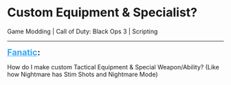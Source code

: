 # Custom Equipment & Specialist?
Game Modding | Call of Duty: Black Ops 3 | Scripting

---
<strong style="font-size: 1.4em;"><span style="text-decoration: underline;text-decoration-color: #34a7f9;"><span style="color:#34a7f9;">Fanatic</span></span>:</strong>

<p>How do I make custom Tactical Equipment &amp; Special Weapon/Ability? (Like how Nightmare has Stim Shots and Nightmare Mode)</p>
